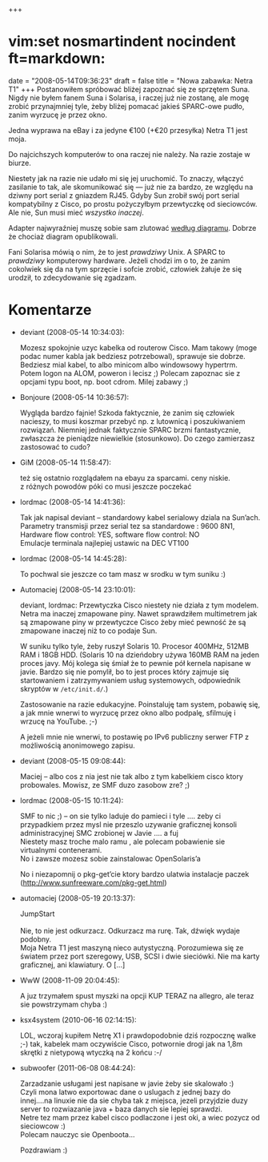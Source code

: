 +++
# vim:set nosmartindent nocindent ft=markdown:
date = "2008-05-14T09:36:23"
draft = false
title = "Nowa zabawka: Netra T1"
+++
Postanowiłem spróbować bliżej zapoznać się ze sprzętem Suna. Nigdy nie byłem
fanem Suna i Solarisa, i raczej już nie zostanę, ale mogę zrobić przynajmniej
tyle, żeby bliżej pomacać jakieś SPARC-owe pudło, zanim wyrzucę je przez okno.

Jedna wyprawa na eBay i za jedyne €100 (+€20 przesyłka) Netra T1 jest moja.

Do najcichszych komputerów to ona raczej nie należy. Na razie zostaje w
biurze.

Niestety jak na razie nie udało mi się jej uruchomić. To znaczy, włączyć
zasilanie to tak, ale skomunikować się — już nie za bardzo, ze względu na
dziwny port serial z gniazdem RJ45. Gdyby Sun zrobił swój port serial
kompatybilny z Cisco, po prostu pożyczyłbym przewtyczkę od sieciowców. Ale
nie, Sun musi mieć _wszystko inaczej_.

Adapter najwyraźniej muszę sobie sam zlutować [według diagramu][diagram].
Dobrze że chociaż diagram opublikowali.

[diagram]:
http://docs.sun.com/source/820-3012-10/A_signal-pin.html#50397208_marker-1001697

Fani Solarisa mówią o nim, że to jest _prawdziwy_ Unix. A SPARC to _prawdziwy_
komputerowy hardware. Jeżeli chodzi im o to, że zanim cokolwiek się da na tym
sprzęcie i sofcie zrobić, człowiek żałuje że się urodził, to zdecydowanie się
zgadzam.

# Komentarze

* deviant (2008-05-14 10:34:03): <p>Mozesz spokojnie uzyc kabelka od routerow
  Cisco. Mam takowy (moge podac numer kabla jak bedziesz potrzebowal), sprawuje
  sie dobrze. Bedziesz mial kabel, to albo minicom albo windowsowy hypertrm.
  Potem logon na <span class="caps">ALOM</span>, poweron i lecisz ;) Polecam
  zapoznac sie z opcjami typu boot, np. boot cdrom. Milej zabawy ;)</p>
* Bonjoure (2008-05-14 10:36:57): <p>Wygląda bardzo fajnie! Szkoda faktycznie,
  że zanim się człowiek nacieszy, to musi koszmar przebyć np. z lutownicą i
  poszukiwaniem rozwiązań. Niemniej jednak faktycznie <span
  class="caps">SPARC</span> brzmi fantastycznie, zwłaszcza że pieniądze
  niewielkie (stosunkowo). Do czego zamierzasz zastosować to cudo?</p>
* GiM (2008-05-14 11:58:47): <p>też się ostatnio rozglądałem na ebayu za
  sparcami. ceny niskie.<br /> z różnych powodów póki co musi jeszcze
  poczekać</p>
* lordmac (2008-05-14 14:41:36): <p>Tak jak napisal deviant &#8211; standardowy
  kabel serialowy dziala na Sun&#8217;ach.<br /> Parametry transmisji przez
  serial tez sa standardowe : 9600 8N1, <br /> Hardware flow control: <span
  class="caps">YES</span>, software flow control: NO <br /> Emulacje terminala
  najlepiej ustawic na <span class="caps">DEC</span> VT100</p>
* lordmac (2008-05-14 14:45:28): <p>To pochwal sie jeszcze co tam masz w srodku
  w tym suniku :)</p>
* Automaciej (2008-05-14 23:10:01): <p>deviant, lordmac: Przewtyczka Cisco
  niestety nie działa z tym modelem. Netra ma inaczej zmapowane piny. Nawet
  sprawdziłem multimetrem jak są zmapowane piny w przewtyczce Cisco żeby mieć
  pewność że są zmapowane inaczej niż to co podaje Sun.</p>    <p>W suniku tylko
  tyle, żeby ruszył Solaris 10. Procesor 400MHz, 512MB <span
  class="caps">RAM</span> i 18GB <span class="caps">HDD</span>. (Solaris 10 na
  dzieńdobry używa 160MB <span class="caps">RAM</span> na jeden proces javy. Mój
  kolega się śmiał że to pewnie pół kernela napisane w javie. Bardzo się nie
  pomylił, bo to jest proces który zajmuje się startowaniem i zatrzymywaniem
  usług systemowych, odpowiednik skryptów w <code>/etc/init.d/</code>.)</p>
  <p>Zastosowanie na razie edukacyjne. Poinstaluję tam system, pobawię się, a
  jak mnie wnerwi to wyrzucę przez okno albo podpalę, sfilmuję i wrzucę na
  YouTube. ;-)</p>    <p>A jeżeli mnie nie wnerwi, to postawię po IPv6 publiczny
  serwer FTP z możliwością anonimowego zapisu.</p>
* deviant (2008-05-15 09:08:44): <p>Maciej &#8211; albo cos z nia jest nie tak
  albo z tym kabelkiem cisco ktory probowales. Mowisz, ze <span
  class="caps">SMF</span> duzo zasobow zre? ;)</p>
* lordmac (2008-05-15 10:11:24): <p><span class="caps">SMF</span> to nic ;)
  &#8211; on sie tylko laduje do pamieci i tyle &#8230;. zeby ci przypadkiem
  przez mysl nie przeszlo uzywanie graficznej konsoli administracyjnej <span
  class="caps">SMC</span> zrobionej w Javie &#8230;. a fuj<br /> Niestety masz
  troche malo ramu , ale polecam pobawienie sie virtualnymi contenerami.<br />
  No i zawsze mozesz sobie zainstalowac OpenSolaris&#8217;a</p>  <p>No i
  niezapomnij o pkg-get&#8217;cie ktory bardzo ulatwia instalacje paczek
  (http://www.sunfreeware.com/pkg-get.html)</p>
* automaciej (2008-05-19 20:13:37): <p>JumpStart<br /><br />Nie, to nie jest
  odkurzacz. Odkurzacz ma rurę. Tak, dźwięk wydaje podobny.<br />Moja Netra T1
  jest maszyną nieco autystyczną. Porozumiewa się ze światem przez port
  szeregowy, USB, SCSI i dwie sieciówki. Nie ma karty graficznej, ani
  klawiatury. O [...]</p>
* WwW (2008-11-09 20:04:45): <p>A juz trzymałem spust myszki na opcji <span
  class="caps">KUP</span> <span class="caps">TERAZ</span> na allegro, ale teraz
  sie powstrzymam chyba :)</p>
* ksx4system (2010-06-16 02:14:15): <p>LOL, wczoraj kupiłem Netrę X1 i
  prawdopodobnie dziś rozpocznę walke ;-) tak, kabelek mam oczywiście Cisco,
  potwornie drogi jak na 1,8m skrętki z nietypową wtyczką na 2 końcu :-/</p>
* subwoofer (2011-06-08 08:44:24): <p>Zarzadzanie usługami jest napisane w javie
  żeby sie skalowało :) <br /> Czyli mona latwo exportowac dane o uslugach z
  jednej bazy do innej....na linuxie nie da sie chyba tak z miejsca, jezeli
  przyjdzie duzy server to rozwiazanie java + baza danych sie lepiej sprawdzi.
  <br /> Netre tez mam przez kabel cisco podlaczone i jest oki, a wiec pozycz od
  sieciowcow :)<br /> Polecam nauczyc sie Openboota...</p>  <p>Pozdrawiam :)</p>
